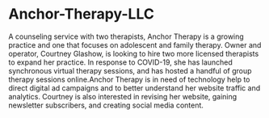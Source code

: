 # Anchor-Therapy-LLC
A counseling service with two therapists, Anchor Therapy is a growing practice and one that focuses on adolescent and family therapy. Owner and operator, Courtney Glashow, is looking to hire two more licensed therapists to expand her practice. In response to COVID-19, she has launched synchronous virtual therapy sessions, and has hosted a handful of group therapy sessions online.Anchor Therapy is in need of technology help to direct digital ad campaigns and to better understand her website traffic and analytics. Courtney is also interested in revising her website, gaining newsletter subscribers, and creating social media content.
